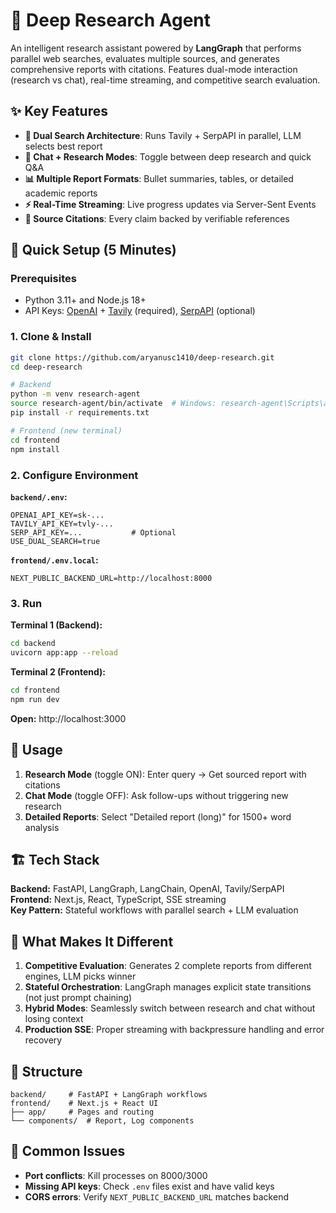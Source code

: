 # 🔬 Deep Research Agent

An intelligent research assistant powered by **LangGraph** that performs parallel web searches, evaluates multiple sources, and generates comprehensive reports with citations. Features dual-mode interaction (research vs chat), real-time streaming, and competitive search evaluation.

## ✨ Key Features

- **🎯 Dual Search Architecture**: Runs Tavily + SerpAPI in parallel, LLM selects best report
- **💬 Chat + Research Modes**: Toggle between deep research and quick Q&A
- **📊 Multiple Report Formats**: Bullet summaries, tables, or detailed academic reports
- **⚡ Real-Time Streaming**: Live progress updates via Server-Sent Events
- **🔗 Source Citations**: Every claim backed by verifiable references

## 🚀 Quick Setup (5 Minutes)

### Prerequisites
- Python 3.11+ and Node.js 18+
- API Keys: [OpenAI](https://platform.openai.com/api-keys) + [Tavily](https://tavily.com) (required), [SerpAPI](https://serpapi.com) (optional)

### 1. Clone & Install

```bash
git clone https://github.com/aryanusc1410/deep-research.git
cd deep-research

# Backend
python -m venv research-agent
source research-agent/bin/activate  # Windows: research-agent\Scripts\activate
pip install -r requirements.txt

# Frontend (new terminal)
cd frontend
npm install
```

### 2. Configure Environment

**`backend/.env`:**
```env
OPENAI_API_KEY=sk-...
TAVILY_API_KEY=tvly-...
SERP_API_KEY=...           # Optional
USE_DUAL_SEARCH=true
```

**`frontend/.env.local`:**
```env
NEXT_PUBLIC_BACKEND_URL=http://localhost:8000
```

### 3. Run

**Terminal 1 (Backend):**
```bash
cd backend
uvicorn app:app --reload
```

**Terminal 2 (Frontend):**
```bash
cd frontend
npm run dev
```

**Open:** http://localhost:3000

## 📖 Usage

1. **Research Mode** (toggle ON): Enter query → Get sourced report with citations
2. **Chat Mode** (toggle OFF): Ask follow-ups without triggering new research
3. **Detailed Reports**: Select "Detailed report (long)" for 1500+ word analysis

## 🏗️ Tech Stack

**Backend:** FastAPI, LangGraph, LangChain, OpenAI, Tavily/SerpAPI  
**Frontend:** Next.js, React, TypeScript, SSE streaming  
**Key Pattern:** Stateful workflows with parallel search + LLM evaluation

## 🎯 What Makes It Different

1. **Competitive Evaluation**: Generates 2 complete reports from different engines, LLM picks winner
2. **Stateful Orchestration**: LangGraph manages explicit state transitions (not just prompt chaining)
3. **Hybrid Modes**: Seamlessly switch between research and chat without losing context
4. **Production SSE**: Proper streaming with backpressure handling and error recovery

## 📁 Structure

```
backend/     # FastAPI + LangGraph workflows
frontend/    # Next.js + React UI
├── app/     # Pages and routing
└── components/  # Report, Log components
```

## 🐛 Common Issues

- **Port conflicts**: Kill processes on 8000/3000
- **Missing API keys**: Check `.env` files exist and have valid keys
- **CORS errors**: Verify `NEXT_PUBLIC_BACKEND_URL` matches backend
